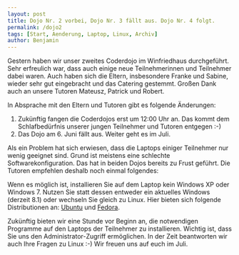 ```yaml
---
layout: post
title: Dojo Nr. 2 vorbei, Dojo Nr. 3 fällt aus. Dojo Nr. 4 folgt.
permalink: /dojo2
tags: [Start, Aenderung, Laptop, Linux, Archiv]
author: Benjamin
---
```


Gestern haben wir unser zweites Coderdojo im Winfriedhaus durchgeführt.
Sehr erfreulich war, dass auch einige neue Teilnehmerinnen und Teilnehmer dabei waren.
Auch haben sich die Eltern, insbesondere Franke und Sabine, wieder sehr gut eingebracht und das Catering gestemmt.
Großen Dank auch an unsere Tutoren Mateusz, Patrick und Robert.

In Absprache mit den Eltern und Tutoren gibt es folgende Änderungen:

<!--break-->

1. Zukünftig fangen die Coderdojos erst um 12:00 Uhr an. Das kommt dem Schlafbedürfnis unserer jungen Teilnehmer und Tutoren entgegen :-)
2. Das Dojo am 6. Juni fällt aus. Weiter geht es im Juli.

Als ein Problem hat sich erwiesen, dass die Laptops einiger Teilnehmer nur wenig geeignet sind. Grund ist meistens eine schlechte Softwarekonfiguration. Das hat in beiden Dojos bereits zu Frust geführt. Die Tutoren empfehlen deshalb noch einmal folgendes:

Wenn es möglich ist, installieren Sie auf dem Laptop kein Windows XP oder Windows 7.
Nutzen Sie statt dessen entweder ein aktuelles Windows (derzeit 8.1) oder wechseln Sie gleich zu Linux.
Hier bieten sich folgende Distributionen an: [Ubuntu](https://ubuntu.com) und [Fedora](https://getfedora.org).

Zukünftig bieten wir eine Stunde vor Beginn an, die notwendigen Programme auf den Laptops der Teilnehmer zu installieren.
Wichtig ist, dass Sie uns den Administrator-Zugriff ermöglichen. In der Zeit beantworten wir auch Ihre Fragen zu Linux :-)
Wir freuen uns auf euch im Juli. 